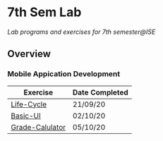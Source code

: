 # 7th Sem Lab

_Lab programs and exercises for 7th semester@ISE_

## Overview

### Mobile Appication Development

| Exercise                                                           | Date Completed |
| ------------------------------------------------------------------ | -------------- |
| [Life-Cycle](Mobile-Application-Development/Life-Cycle)            | 21/09/20       |
| [Basic-UI](Mobile-Application-Development/BasicUI)                 | 02/10/20       |
| [Grade-Calulator](Mobile-Application-Development/Grade-Calculator) | 05/10/20       |
